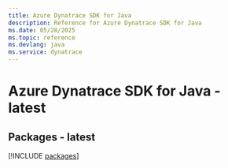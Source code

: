 ```yaml
---
title: Azure Dynatrace SDK for Java
description: Reference for Azure Dynatrace SDK for Java
ms.date: 05/28/2025
ms.topic: reference
ms.devlang: java
ms.service: dynatrace
---
```

# Azure Dynatrace SDK for Java - latest
## Packages - latest
[!INCLUDE [packages](dynatrace-index.md)]